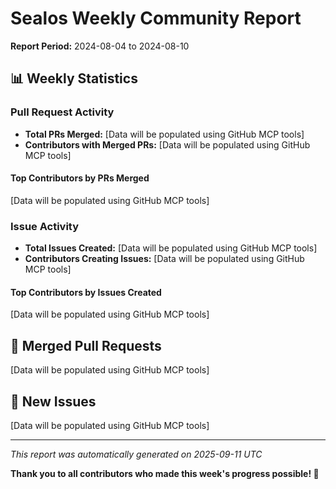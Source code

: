 # Sealos Weekly Community Report

**Report Period:** 2024-08-04 to 2024-08-10

## 📊 Weekly Statistics

### Pull Request Activity

- **Total PRs Merged:** [Data will be populated using GitHub MCP tools]
- **Contributors with Merged PRs:** [Data will be populated using GitHub MCP tools]

#### Top Contributors by PRs Merged

[Data will be populated using GitHub MCP tools]

### Issue Activity

- **Total Issues Created:** [Data will be populated using GitHub MCP tools]
- **Contributors Creating Issues:** [Data will be populated using GitHub MCP tools]

#### Top Contributors by Issues Created

[Data will be populated using GitHub MCP tools]

## 🚀 Merged Pull Requests

[Data will be populated using GitHub MCP tools]

## 🐛 New Issues

[Data will be populated using GitHub MCP tools]

---

*This report was automatically generated on 2025-09-11 UTC*

**Thank you to all contributors who made this week's progress possible! 🎉**

